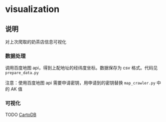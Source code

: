 # visualization

## 说明
对上次爬取的奶茶店信息可视化

### 数据处理
调用百度地图 api，得到上配地址的经纬度坐标。数据保存为 csv 格式。代码见 `prepare_data.py`

注意：使用百度地图 api 需要申请密钥，用申请到的密钥替换 `map_crawler.py` 中的 AK 值

### 可视化
TODO
[CartoDB](https://github.com/CartoDB/carto-workshop)

